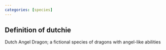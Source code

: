 ```yaml
---
categories: [species]
---
```


## Definition of dutchie

Dutch Angel Dragon; a fictional species of dragons with angel-like abilities
